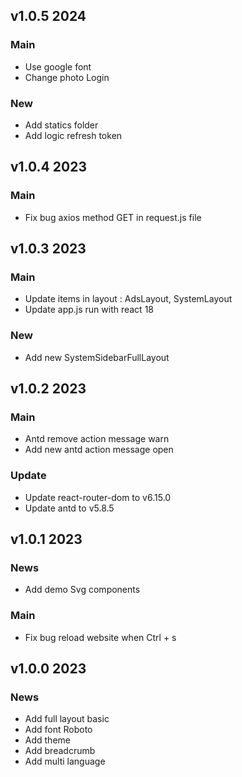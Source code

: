 ## v1.0.5 2024

### Main

- Use google font
- Change photo Login

### New

- Add statics folder
- Add logic refresh token

## v1.0.4 2023

### Main

- Fix bug axios method GET in request.js file

## v1.0.3 2023

### Main

- Update items in layout : AdsLayout, SystemLayout
- Update app.js run with react 18

### New

- Add new SystemSidebarFullLayout

## v1.0.2 2023

### Main

- Antd remove action message warn
- Add new antd action message open

### Update

- Update react-router-dom to v6.15.0
- Update antd to v5.8.5

## v1.0.1 2023

### News

- Add demo Svg components

### Main

- Fix bug reload website when Ctrl + s

## v1.0.0 2023

### News

- Add full layout basic
- Add font Roboto
- Add theme
- Add breadcrumb
- Add multi language 
